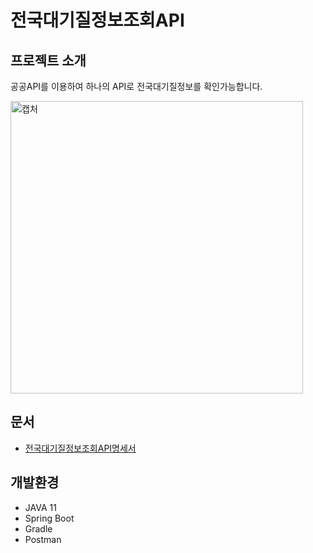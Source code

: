 전국대기질정보조회API
====================

프로젝트 소개
------------

 공공API를 이용하여 하나의 API로 전국대기질정보를 확인가능합니다.

<img width="468" alt="캡처" src="https://user-images.githubusercontent.com/76859317/136899091-97a0c903-ef14-4ed2-93c3-6c7137f9f3d1.PNG">

문서
---------
* [전국대기질정보조회API명세서](https://sejonguniversity-my.sharepoint.com/:w:/r/personal/15011193_sju_ac_kr/_layouts/15/Doc.aspx?sourcedoc=%7B54356819-1C08-4B7B-9C87-2B19C2723714%7D&file=%EB%AC%B8%EC%84%9C.docx&wdOrigin=OFFICECOM-WEB.MAIN.REC&ct=1634017431803&action=default&mobileredirect=true)

개발환경
--------
* JAVA 11
* Spring Boot
* Gradle
* Postman
